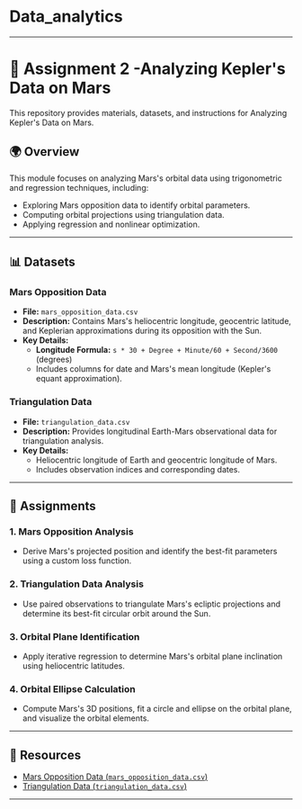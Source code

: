 # Data_analytics
---
# 🌌 **Assignment 2 -Analyzing Kepler's Data on Mars**  


This repository provides materials, datasets, and instructions for Analyzing Kepler's Data on Mars.  


## 🌍 **Overview**  
This module focuses on analyzing Mars's orbital data using trigonometric and regression techniques, including:  
- Exploring Mars opposition data to identify orbital parameters.  
- Computing orbital projections using triangulation data.  
- Applying regression and nonlinear optimization.  

---

## 📊 **Datasets**  

### **Mars Opposition Data**  
- **File:** `mars_opposition_data.csv`  
- **Description:** Contains Mars's heliocentric longitude, geocentric latitude, and Keplerian approximations during its opposition with the Sun.  
- **Key Details:**  
  - **Longitude Formula:** `s * 30 + Degree + Minute/60 + Second/3600` (degrees)  
  - Includes columns for date and Mars's mean longitude (Kepler's equant approximation).  

### **Triangulation Data**  
- **File:** `triangulation_data.csv`  
- **Description:** Provides longitudinal Earth-Mars observational data for triangulation analysis.  
- **Key Details:**  
  - Heliocentric longitude of Earth and geocentric longitude of Mars.  
  - Includes observation indices and corresponding dates.  

---

## 📝 **Assignments**  

### **1. Mars Opposition Analysis**  
- Derive Mars's projected position and identify the best-fit parameters using a custom loss function.  

### **2. Triangulation Data Analysis**  
- Use paired observations to triangulate Mars's ecliptic projections and determine its best-fit circular orbit around the Sun.  

### **3. Orbital Plane Identification**  
- Apply iterative regression to determine Mars's orbital plane inclination using heliocentric latitudes.  

### **4. Orbital Ellipse Calculation**  
- Compute Mars's 3D positions, fit a circle and ellipse on the orbital plane, and visualize the orbital elements.  

---

## 🔗 **Resources**  
- [Mars Opposition Data (`mars_opposition_data.csv`)](https://ece.iisc.ac.in/~rajeshs/E0259/01_data_mars_opposition.csv)  
- [Triangulation Data (`triangulation_data.csv`)](https://ece.iisc.ac.in/~rajeshs/E0259/01_data_mars_triangulation.csv)  

---
